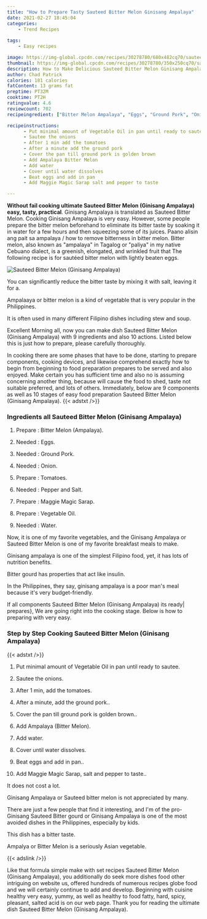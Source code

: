 ```yaml
---
title: "How to Prepare Tasty Sauteed Bitter Melon Ginisang Ampalaya"
date: 2021-02-27 18:45:04
categories:
    - Trend Recipes
    
tags:
    - Easy recipes

image: https://img-global.cpcdn.com/recipes/30278780/680x482cq70/sauteed-bitter-melon-ginisang-ampalaya-recipe-main-photo.jpg
thumbnail: https://img-global.cpcdn.com/recipes/30278780/350x250cq70/sauteed-bitter-melon-ginisang-ampalaya-recipe-main-photo.jpg
description: How to Make Delicious Sauteed Bitter Melon Ginisang Ampalaya with 9 ingredients and 10 stages of easy cooking.
author: Chad Patrick
calories: 181 calories
fatContent: 13 grams fat
preptime: PT32M
cooktime: PT2H
ratingvalue: 4.6
reviewcount: 702
recipeingredient: ["Bitter Melon Ampalaya", "Eggs", "Ground Pork", "Onion", "Tomatoes", "Pepper and Salt", "Maggie Magic Sarap", "Vegetable Oil", "Water"]

recipeinstructions: 
      - Put minimal amount of Vegetable Oil in pan until ready to sautee 
      - Sautee the onions 
      - After 1 min add the tomatoes 
      - After a minute add the ground pork 
      - Cover the pan till ground pork is golden brown 
      - Add Ampalaya Bitter Melon 
      - Add water 
      - Cover until water dissolves 
      - Beat eggs and add in pan 
      - Add Maggie Magic Sarap salt and pepper to taste

---
```




**Without fail cooking ultimate Sauteed Bitter Melon (Ginisang Ampalaya) easy, tasty, practical**. Ginisang Ampalaya is translated as Sauteed Bitter Melon. Cooking Ginisang Ampalaya is very easy. However, some people prepare the bitter melon beforehand to eliminate its bitter taste by soaking it in water for a few hours and then squeezing some of its juices. Paano alisin ang pait sa ampalaya / how to remove bitterness in bitter melon. Bitter melon, also known as &#34;ampalaya&#34; in Tagalog or &#34;paliya&#34; in my native Cebuano dialect, is a greenish, elongated, and wrinkled fruit that The following recipe is for sautéed bitter melon with lightly beaten eggs.


![Sauteed Bitter Melon (Ginisang Ampalaya)](https://img-global.cpcdn.com/recipes/30278780/680x482cq70/sauteed-bitter-melon-ginisang-ampalaya-recipe-main-photo.jpg "Sauteed Bitter Melon (Ginisang Ampalaya)")



You can significantly reduce the bitter taste by mixing it with salt, leaving it for a.

Ampalaaya or bitter melon is a kind of vegetable that is very popular in the Philippines.

It is often used in many different Filipino dishes including stew and soup.


Excellent Morning all, now you can make dish Sauteed Bitter Melon (Ginisang Ampalaya) with 9 ingredients and also 10 actions. Listed below this is just how to prepare, please carefully thoroughly.

In cooking there are some phases that have to be done, starting to prepare components, cooking devices, and likewise comprehend exactly how to begin from beginning to food preparation prepares to be served and also enjoyed. Make certain you has sufficient time and also no is assuming concerning another thing, because will cause the food to shed, taste not suitable preferred, and lots of others. Immediately, below are 9 components as well as 10 stages of easy food preparation Sauteed Bitter Melon (Ginisang Ampalaya).
{{< adstxt />}}

### Ingredients all Sauteed Bitter Melon (Ginisang Ampalaya)


1. Prepare  : Bitter Melon (Ampalaya).

1. Needed  : Eggs.

1. Needed  : Ground Pork.

1. Needed  : Onion.

1. Prepare  : Tomatoes.

1. Needed  : Pepper and Salt.

1. Prepare  : Maggie Magic Sarap.

1. Prepare  : Vegetable Oil.

1. Needed  : Water.


Now, it is one of my favorite vegetables, and the Ginisang Ampalaya or Sauteed Bitter Melon is one of my favorite breakfast meals to make.

Ginisang ampalaya is one of the simplest Filipino food, yet, it has lots of nutrition benefits.

Bitter gourd has properties that act like insulin.

In the Philippines, they say, ginisang ampalaya is a poor man&#39;s meal because it&#39;s very budget-friendly.


If all components Sauteed Bitter Melon (Ginisang Ampalaya) its ready| prepares}, We are going right into the cooking stage. Below is how to preparing with very easy.

### Step by Step Cooking Sauteed Bitter Melon (Ginisang Ampalaya)

{{< adstxt />}}


1. Put minimal amount of Vegetable Oil in pan until ready to sautee.



1. Sautee the onions.



1. After 1 min, add the tomatoes.



1. After a minute, add the ground pork..



1. Cover the pan till ground pork is golden brown..



1. Add Ampalaya (Bitter Melon).



1. Add water.



1. Cover until water dissolves.



1. Beat eggs and add in pan..



1. Add Maggie Magic Sarap, salt and pepper to taste..




It does not cost a lot.

Ginisang Ampalaya or Sauteed bitter melon is not appreciated by many.

There are just a few people that find it interesting, and I&#39;m of the pro-Ginisang Sauteed Bitter gourd or Ginisang Ampalaya is one of the most avoided dishes in the Philippines, especially by kids.

This dish has a bitter taste.

Ampalya or Bitter Melon is a seriously Asian vegetable.


{{< adslink />}}

Like that formula simple make with set recipes Sauteed Bitter Melon (Ginisang Ampalaya), you additionally do seek more dishes food other intriguing on website us, offered hundreds of numerous recipes globe food and we will certainly continue to add and develop. Beginning with cuisine healthy very easy, yummy, as well as healthy to food fatty, hard, spicy, pleasant, salted acid is on our web page. Thank you for reading the ultimate dish Sauteed Bitter Melon (Ginisang Ampalaya).
